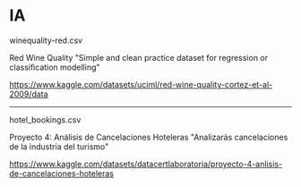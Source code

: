 # IA


winequality-red.csv

Red Wine Quality
"Simple and clean practice dataset for regression or classification modelling"

https://www.kaggle.com/datasets/uciml/red-wine-quality-cortez-et-al-2009/data

---------------------

hotel_bookings.csv

Proyecto 4: Análisis de Cancelaciones Hoteleras
"Analizarás cancelaciones de la industria del turismo"

https://www.kaggle.com/datasets/datacertlaboratoria/proyecto-4-anlisis-de-cancelaciones-hoteleras
